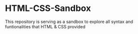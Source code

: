 # HTML-CSS-Sandbox
This repository is serving as a sandbox to explore all syntax and funtionalities that HTML &amp; CSS provided
